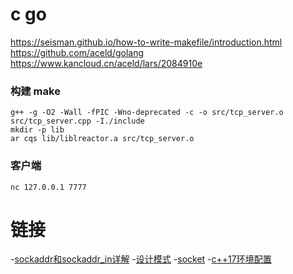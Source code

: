 # c go
https://seisman.github.io/how-to-write-makefile/introduction.html
https://github.com/aceld/golang
https://www.kancloud.cn/aceld/lars/2084910e

### 构建 make
```shell
g++ -g -O2 -Wall -fPIC -Wno-deprecated -c -o src/tcp_server.o src/tcp_server.cpp -I./include
mkdir -p lib
ar cqs lib/liblreactor.a src/tcp_server.o
```

### 客户端
```
nc 127.0.0.1 7777
```

# 链接
-[sockaddr和sockaddr_in详解](https://blog.csdn.net/qingzhuyuxian/article/details/79736821)
-[设计模式](https://blog.csdn.net/u014376961/category_9315271.html)
-[socket](https://blog.csdn.net/u014376961/article/details/88614029)
-[c++17环境配置](https://blog.csdn.net/fighting_Kitty/article/details/124774798)